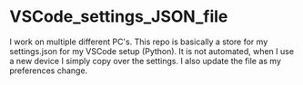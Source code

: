 # VSCode_settings_JSON_file
I work on multiple different PC's. This repo is basically a store for my settings.json for my VSCode setup (Python). It is not automated, when I use a new device I simply copy over the settings. I also update the file as my preferences change.
